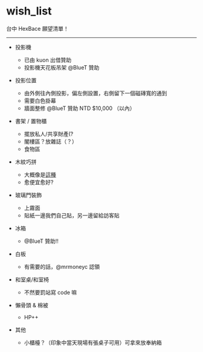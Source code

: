 wish_list
=========

台中 HexBace 願望清單！

----

- 投影機

    + 已由 kuon 出借贊助
    + 投影機天花板吊架 @BlueT 贊助

- 投影位置

    + 由外側往內側投影，偏左側設置，右側留下一個磁磚寬的通到
    + 需要白色掛幕
    + 牆面整修 @BlueT 贊助 NTD $10,000 （以內）

- 書架 / 置物櫃

    + 擺放私人/共享財產(?
    + 閣樓區？放雜誌（？）
    + 食物區

- 木紋巧拼

    + 大概像是[這種](http://www.i-house.com.tw/product/detail/id/458987)
    + 愈便宜愈好?

- 玻璃門裝飾

    + 上霧面
    + 貼紙一邊我們自己貼，另一邊留給訪客貼

- 冰箱

    + @BlueT 贊助!!

- 白板

    + 有需要的話，@mrmoneyc 認領

- 和室桌/和室椅

    + 不然要罰站寫 code 嘛

- 懶骨頭 & 棉被

    + HP++

- 其他

    + 小櫃檯？（印象中當天現場有張桌子可用）可拿來放奉納箱
